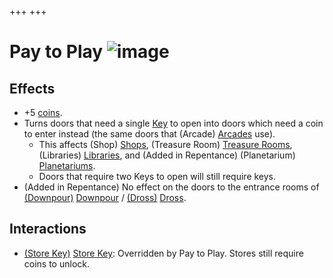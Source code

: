 +++
+++

 # Pay to Play ![image](/image/Pay_to_Play.png) 


Effects
---------


* +5 [coins](/wiki/Coins "Coins").
* Turns doors that need a single [Key](/wiki/Key "Key") to open into doors which need a coin to enter instead (the same doors that (Arcade) [Arcades](/wiki/Arcade "Arcade") use).
	+ This affects (Shop) [Shops](/wiki/Shop "Shop"), (Treasure Room) [Treasure Rooms](/wiki/Treasure_Room "Treasure Room"), (Libraries) [Libraries](/wiki/Libraries "Libraries"), and (Added in Repentance) (Planetarium) [Planetariums](/wiki/Planetarium "Planetarium").
	+ Doors that require two Keys to open will still require keys.
* (Added in Repentance) No effect on the doors to the entrance rooms of [(Downpour)](/wiki/Downpour "Downpour") [Downpour](/wiki/Downpour "Downpour") / [(Dross)](/wiki/Dross "Dross") [Dross](/wiki/Dross "Dross").


Interactions
--------------


* [(Store Key)](/wiki/Store_Key "Store Key") [Store Key](/wiki/Store_Key "Store Key"): Overridden by Pay to Play. Stores still require coins to unlock.


